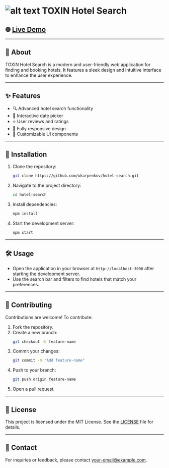 # ![alt text](https://i.ibb.co/xFbGym9/123.jpg "Logo TOXIN") TOXIN Hotel Search

## 🌐 [**Live Demo**](https://ukarpenkov.github.io/hotel-search/dist/index.html)

---

## 📖 About
TOXIN Hotel Search is a modern and user-friendly web application for finding and booking hotels. It features a sleek design and intuitive interface to enhance the user experience.

---

## ✨ Features
- 🔍 Advanced hotel search functionality
- 📅 Interactive date picker
- ⭐ User reviews and ratings
- 📱 Fully responsive design
- 🎨 Customizable UI components

---

## 🚀 Installation
1. Clone the repository:
   ```bash
   git clone https://github.com/ukarpenkov/hotel-search.git
   ```
2. Navigate to the project directory:
   ```bash
   cd hotel-search
   ```
3. Install dependencies:
   ```bash
   npm install
   ```
4. Start the development server:
   ```bash
   npm start
   ```

---

## 🛠️ Usage
- Open the application in your browser at `http://localhost:3000` after starting the development server.
- Use the search bar and filters to find hotels that match your preferences.

---

## 🤝 Contributing
Contributions are welcome! To contribute:
1. Fork the repository.
2. Create a new branch:
   ```bash
   git checkout -b feature-name
   ```
3. Commit your changes:
   ```bash
   git commit -m "Add feature-name"
   ```
4. Push to your branch:
   ```bash
   git push origin feature-name
   ```
5. Open a pull request.

---

## 📄 License
This project is licensed under the MIT License. See the [LICENSE](LICENSE) file for details.

---

## 📧 Contact
For inquiries or feedback, please contact [your-email@example.com](mailto:your-email@example.com).
